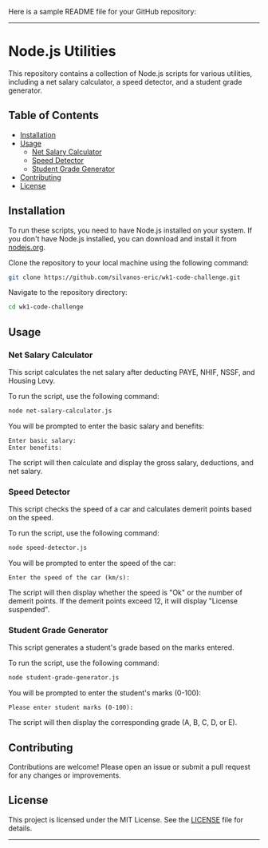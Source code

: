 Here is a sample README file for your GitHub repository:

---

# Node.js Utilities

This repository contains a collection of Node.js scripts for various utilities, including a net salary calculator, a speed detector, and a student grade generator.

## Table of Contents

- [Installation](#installation)
- [Usage](#usage)
  - [Net Salary Calculator](#net-salary-calculator)
  - [Speed Detector](#speed-detector)
  - [Student Grade Generator](#student-grade-generator)
- [Contributing](#contributing)
- [License](#license)

## Installation

To run these scripts, you need to have Node.js installed on your system. If you don't have Node.js installed, you can download and install it from [nodejs.org](https://nodejs.org/).

Clone the repository to your local machine using the following command:

```bash
git clone https://github.com/silvanos-eric/wk1-code-challenge.git
```

Navigate to the repository directory:

```bash
cd wk1-code-challenge
```

## Usage

### Net Salary Calculator

This script calculates the net salary after deducting PAYE, NHIF, NSSF, and Housing Levy.

To run the script, use the following command:

```bash
node net-salary-calculator.js
```

You will be prompted to enter the basic salary and benefits:

```plaintext
Enter basic salary:
Enter benefits:
```

The script will then calculate and display the gross salary, deductions, and net salary.

### Speed Detector

This script checks the speed of a car and calculates demerit points based on the speed.

To run the script, use the following command:

```bash
node speed-detector.js
```

You will be prompted to enter the speed of the car:

```plaintext
Enter the speed of the car (km/s):
```

The script will then display whether the speed is "Ok" or the number of demerit points. If the demerit points exceed 12, it will display "License suspended".

### Student Grade Generator

This script generates a student's grade based on the marks entered.

To run the script, use the following command:

```bash
node student-grade-generator.js
```

You will be prompted to enter the student's marks (0-100):

```plaintext
Please enter student marks (0-100):
```

The script will then display the corresponding grade (A, B, C, D, or E).

## Contributing

Contributions are welcome! Please open an issue or submit a pull request for any changes or improvements.

## License

This project is licensed under the MIT License. See the [LICENSE](LICENSE) file for details.

---
